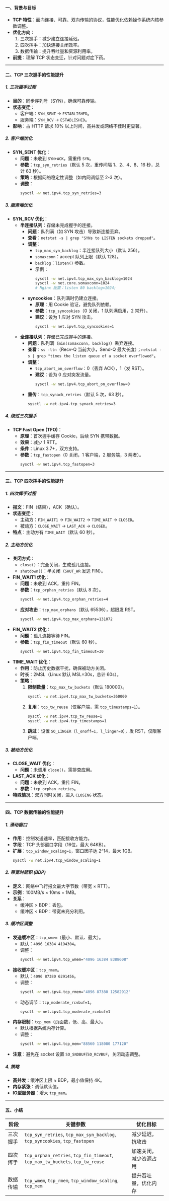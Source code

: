 
#### 一、背景与目标
- **TCP 特性**：面向连接、可靠、双向传输的协议，性能优化依赖操作系统内核参数调整。
- **优化方向**：
  1. 三次握手：减少建立连接延迟。
  2. 四次挥手：加快连接关闭效率。
  3. 数据传输：提升吞吐量和资源利用率。
- **前提**：理解 TCP 状态变迁，针对问题对症下药。

---

#### 二、TCP 三次握手的性能提升
##### 1. 三次握手过程
- **目的**：同步序列号（SYN），确保可靠传输。
- **状态变迁**：
  - 客户端：`SYN_SENT` → `ESTABLISHED`。
  - 服务端：`SYN_RCV` → `ESTABLISHED`。
- **影响**：占 HTTP 请求 10% 以上时间，高并发或网络不佳时更显著。

##### 2. 客户端优化
- **SYN_SENT 优化**：
  - **问题**：未收到 `SYN+ACK`，需重传 `SYN`。
  - **参数**：`tcp_syn_retries`（默认 5 次，重传间隔 1、2、4、8、16 秒，总计 63 秒）。
  - **策略**：根据网络稳定性调整（如内网调低至 2-3 次）。
  - **调整**：
    ```bash
    sysctl -w net.ipv4.tcp_syn_retries=3
    ```

##### 3. 服务端优化
- **SYN_RCV 优化**：
  - **半连接队列**：存储未完成握手的连接。
    - **问题**：队列满（如 SYN 攻击）导致新连接丢弃。
    - **查看**：`netstat -s | grep "SYNs to LISTEN sockets dropped"`。
    - **调整**：
      - `tcp_max_syn_backlog`：半连接队列大小（默认 256）。
      - `somaxconn`：accept 队列上限（默认 128）。
      - `backlog`：`listen()` 参数。
      - 示例：
        ```bash
        sysctl -w net.ipv4.tcp_max_syn_backlog=1024
        sysctl -w net.core.somaxconn=1024
        # Nginx 配置：listen 80 backlog=1024;
        ```
    - **syncookies**：队列满时仍建立连接。
      - **原理**：用 Cookie 验证，避免队列依赖。
      - **参数**：`tcp_syncookies`（0 关闭，1 队列满启用，2 常开）。
      - **建议**：设为 1 应对 SYN 攻击。
        ```bash
        sysctl -w net.ipv4.tcp_syncookies=1
        ```
  - **全连接队列**：存储已完成握手的连接。
    - **问题**：队列满（`min(somaxconn, backlog)`）丢弃连接。
    - **查看**：`ss -ltn`（Recv-Q 当前大小，Send-Q 最大长度）；`netstat -s | grep "times the listen queue of a socket overflowed"`。
    - **调整**：
      - `tcp_abort_on_overflow`：0（丢弃 ACK），1（发 RST）。
      - **建议**：设为 0 应对突发流量。
        ```bash
        sysctl -w net.ipv4.tcp_abort_on_overflow=0
        ```
    - **重传**：`tcp_synack_retries`（默认 5 次，63 秒）。
      ```bash
      sysctl -w net.ipv4.tcp_synack_retries=3
      ```

##### 4. 绕过三次握手
- **TCP Fast Open (TFO)**：
  - **原理**：首次握手缓存 Cookie，后续 SYN 携带数据。
  - **效果**：减少 1 RTT。
  - **条件**：Linux 3.7+，双方支持。
  - **参数**：`tcp_fastopen`（0 关闭，1 客户端，2 服务端，3 两者）。
    ```bash
    sysctl -w net.ipv4.tcp_fastopen=3
    ```

---

#### 三、TCP 四次挥手的性能提升
##### 1. 四次挥手过程
- **报文**：FIN（结束），ACK（确认）。
- **状态变迁**：
  - 主动方：`FIN_WAIT1` → `FIN_WAIT2` → `TIME_WAIT` → `CLOSED`。
  - 被动方：`CLOSE_WAIT` → `LAST_ACK` → `CLOSED`。
- **特点**：主动方有 `TIME_WAIT`（默认 60 秒）。

##### 2. 主动方优化
- **关闭方式**：
  - `close()`：完全关闭，生成孤儿连接。
  - `shutdown()`：半关闭（`SHUT_WR` 发送 FIN）。
- **FIN_WAIT1 优化**：
  - **问题**：未收到 ACK，重传 FIN。
  - **参数**：`tcp_orphan_retries`（默认 8 次）。
    ```bash
    sysctl -w net.ipv4.tcp_orphan_retries=4
    ```
  - **应对攻击**：`tcp_max_orphans`（默认 65536），超限发 RST。
    ```bash
    sysctl -w net.ipv4.tcp_max_orphans=131072
    ```
- **FIN_WAIT2 优化**：
  - **问题**：孤儿连接等待 FIN。
  - **参数**：`tcp_fin_timeout`（默认 60 秒）。
    ```bash
    sysctl -w net.ipv4.tcp_fin_timeout=30
    ```
- **TIME_WAIT 优化**：
  - **作用**：防止历史数据干扰，确保被动方关闭。
  - **时长**：2MSL（Linux 默认 MSL=30s，总计 60s）。
  - **策略**：
    1. **限制数量**：`tcp_max_tw_buckets`（默认 180000）。
       ```bash
       sysctl -w net.ipv4.tcp_max_tw_buckets=360000
       ```
    2. **复用**：`tcp_tw_reuse`（仅客户端，需 `tcp_timestamps=1`）。
       ```bash
       sysctl -w net.ipv4.tcp_tw_reuse=1
       sysctl -w net.ipv4.tcp_timestamps=1
       ```
    3. **跳过**：设置 `SO_LINGER`（`l_onoff=1, l_linger=0`），发 RST，仅限客户端。

##### 3. 被动方优化
- **CLOSE_WAIT 优化**：
  - **问题**：未调用 `close()`，需排查应用。
- **LAST_ACK 优化**：
  - **问题**：未收到 ACK，重传 FIN。
  - **参数**：`tcp_orphan_retries`。
- **特殊情况**：双方同时关闭，进入 `CLOSING` 状态。

---

#### 四、TCP 数据传输的性能提升
##### 1. 滑动窗口
- **作用**：控制发送速率，匹配接收方能力。
- **字段**：TCP 头部窗口字段（16位，最大 64KB）。
- **扩展**：`tcp_window_scaling=1`，窗口因子达 2^14，最大 1GB。
  ```bash
  sysctl -w net.ipv4.tcp_window_scaling=1
  ```

##### 2. 带宽时延积 (BDP)
- **定义**：网络中飞行报文最大字节数（带宽 × RTT）。
- **示例**：100MB/s × 10ms = 1MB。
- **关系**：
  - 缓冲区 > BDP：丢包。
  - 缓冲区 < BDP：带宽未充分利用。

##### 3. 缓冲区调整
- **发送缓冲区**：`tcp_wmem`（最小、默认、最大）。
  - 默认：`4096 16384 4194304`。
  - 调整：
    ```bash
    sysctl -w net.ipv4.tcp_wmem="4096 16384 8388608"
    ```
- **接收缓冲区**：`tcp_rmem`。
  - 默认：`4096 87380 6291456`。
  - 调整：
    ```bash
    sysctl -w net.ipv4.tcp_rmem="4096 87380 12582912"
    ```
  - 动态调节：`tcp_moderate_rcvbuf=1`。
    ```bash
    sysctl -w net.ipv4.tcp_moderate_rcvbuf=1
    ```
- **内存限制**：`tcp_mem`（页面数，低、高、最大）。
  - 默认根据系统内存计算。
  - 调整：
    ```bash
    sysctl -w net.ipv4.tcp_mem="88560 118080 177120"
    ```
- **注意**：避免在 socket 设置 `SO_SNDBUF`/`SO_RCVBUF`，关闭动态调整。

##### 4. 策略
- **高并发**：缓冲区上限 ≈ BDP，最小值保持 4K。
- **内存紧张**：调低默认值。
- **IO型服务器**：增大 `tcp_mem`。

---

#### 五、小结
| 阶段         | 关键参数                          | 优化目标                  |
|--------------|-----------------------------------|--------------------------|
| 三次握手     | `tcp_syn_retries`, `tcp_max_syn_backlog`, `tcp_syncookies`, `tcp_fastopen` | 减少延迟，抗攻击         |
| 四次挥手     | `tcp_orphan_retries`, `tcp_fin_timeout`, `tcp_max_tw_buckets`, `tcp_tw_reuse` | 加速关闭，减少资源占用   |
| 数据传输     | `tcp_wmem`, `tcp_rmem`, `tcp_window_scaling`, `tcp_mem` | 提升吞吐量，优化内存     |
